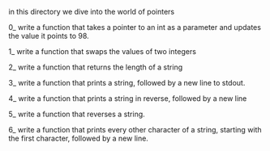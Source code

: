 in this directory we dive into the world of pointers

0_ write a function that takes a pointer to an int as a parameter and updates the value it points to 98.

1_ write a function that swaps the values of two integers

2_ write a function that returns the length of a string

3_ write a function that prints a string, followed by a new line to stdout.

4_ write a function that prints a string in reverse, followed by a new line

5_ write a function that reverses a string.

6_ write a function that prints every other character of a string, starting with the first character, followed by a new line.

